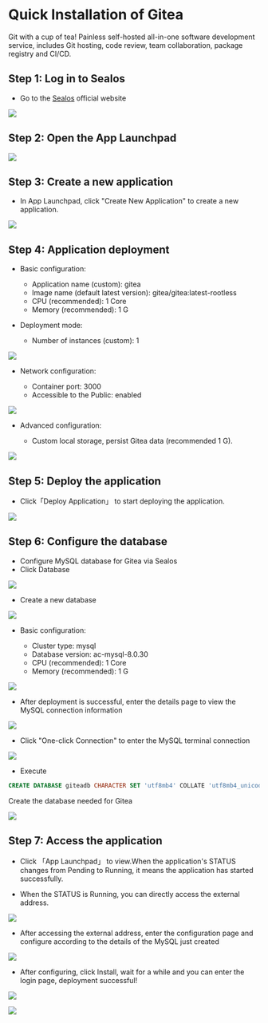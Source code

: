 # Quick Installation of Gitea

Git with a cup of tea! Painless self-hosted all-in-one software development service, includes Git hosting, code review,
team collaboration, package registry and CI/CD.

## Step 1: Log in to Sealos

- Go to the [Sealos](https://cloud.sealos.io/) official website

![](../images/gitea-0.png)

## Step 2: Open the App Launchpad

![](../images/gitea-1.png)

## Step 3: Create a new application

- In App Launchpad, click "Create New Application" to create a new application.

![](../images/gitea-2.png)

## Step 4: Application deployment

- Basic configuration:

    - Application name (custom): gitea
    - Image name (default latest version): gitea/gitea:latest-rootless
    - CPU (recommended): 1 Core
    - Memory (recommended): 1 G

- Deployment mode:

    - Number of instances (custom): 1

![](../images/gitea-3.png)

- Network configuration:

    - Container port: 3000
    - Accessible to the Public: enabled

![](../images/gitea-4.png)

- Advanced configuration:

    - Custom local storage, persist Gitea data (recommended 1 G).

![](../images/gitea-5.png)

## Step 5: Deploy the application

- Click「Deploy Application」 to start deploying the application.

![](../images/gitea-6.png)

## Step 6: Configure the database

- Configure MySQL database for Gitea via Sealos
- Click Database

![](../images/gitea-9.png)

- Create a new database

![](../images/gitea-10.png)

- Basic configuration:

    - Cluster type: mysql
    - Database version: ac-mysql-8.0.30
    - CPU (recommended): 1 Core
    - Memory (recommended): 1 G

![](../images/gitea-11.png)

- After deployment is successful, enter the details page to view the MySQL connection information

![](../images/gitea-12.png)

- Click "One-click Connection" to enter the MySQL terminal connection

![](../images/gitea-13.png)

- Execute

```sql
CREATE DATABASE giteadb CHARACTER SET 'utf8mb4' COLLATE 'utf8mb4_unicode_ci';
```

Create the database needed for Gitea

![](../images/gitea-14.png)

## Step 7: Access the application

- Click 「App Launchpad」 to view.When the application's STATUS changes from Pending to Running, it means the application
  has started successfully.

- When the STATUS is Running, you can directly access the external address.

![](../images/gitea-7.png)

- After accessing the external address, enter the configuration page and configure according to the details of the MySQL
  just created

![](../images/gitea-15.png)

- After configuring, click Install, wait for a while and you can enter the login page, deployment successful!

![](../images/gitea-16.png)

![](../images/gitea-17.png)

